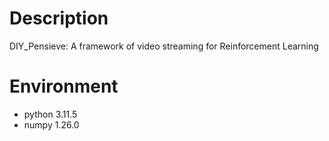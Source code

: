 # Description
DIY_Pensieve: A framework of video streaming for Reinforcement Learning

# Environment
<ul>
<li>python 3.11.5</li>
<li>numpy 1.26.0</li>